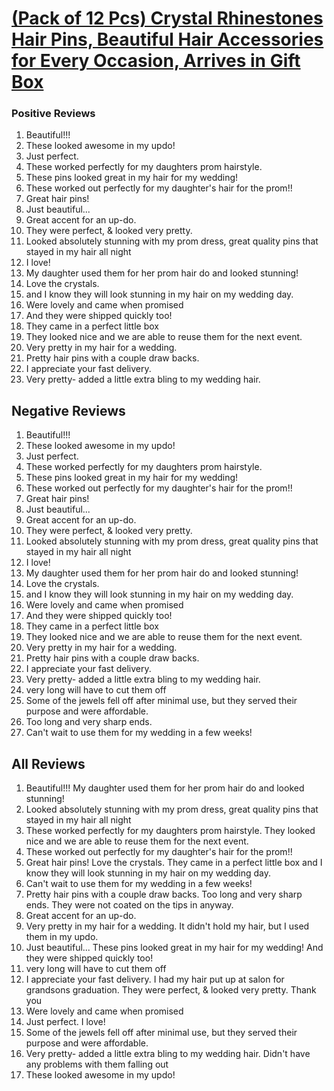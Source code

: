 # [(Pack of 12 Pcs) Crystal Rhinestones Hair Pins, Beautiful Hair Accessories for Every Occasion, Arrives in Gift Box](https://products.checkmycream.com/products/(Pack-of-12-Pcs)-Crystal-Rhinestones-Hair-Pins-Beautiful-Hair-Accessories-for-Every-Occasion-Arrives-in-Gift-Box.html)

### Positive Reviews

<ol>
      <li>Beautiful!!!  </li>
      <li>These looked awesome in my updo!</li>
      <li>Just perfect.</li>
      <li>These worked perfectly for my daughters prom hairstyle.  </li>
      <li>These pins looked great in my hair for my wedding!</li>
      <li>These worked out perfectly for my daughter&#x27;s hair for the prom!!</li>
      <li>Great hair pins!</li>
      <li>Just beautiful...</li>
      <li>Great accent for an up-do.</li>
      <li>They were perfect, &amp; looked very pretty.</li>
      <li>Looked absolutely stunning with my prom dress, great quality pins that stayed in my hair all night</li>
      <li>I love!</li>
      <li>My daughter used them for her prom hair do and looked stunning!</li>
      <li>Love the crystals.</li>
      <li>and I know they will look stunning in my hair on my wedding day.</li>
      <li>Were lovely and came when promised</li>
      <li>And they were shipped quickly too!</li>
      <li>They came in a perfect little box</li>
      <li>They looked nice and we are able to reuse them for the next event.</li>
      <li>Very pretty in my hair for a wedding.  </li>
      <li>Pretty hair pins with a couple draw backs.</li>
      <li>I appreciate your fast delivery.</li>
      <li>Very pretty- added a little extra bling to my wedding hair.  </li>
</ol>


<h2>Negative Reviews</h2>
<ol>
<li> Beautiful!!!  </li>
<li> These looked awesome in my updo!</li>
<li> Just perfect.</li>
<li> These worked perfectly for my daughters prom hairstyle.  </li>
<li> These pins looked great in my hair for my wedding!</li>
<li> These worked out perfectly for my daughter&#x27;s hair for the prom!!</li>
<li> Great hair pins!</li>
<li> Just beautiful...</li>
<li> Great accent for an up-do.</li>
<li> They were perfect, &amp; looked very pretty.</li>
<li> Looked absolutely stunning with my prom dress, great quality pins that stayed in my hair all night</li>
<li> I love!</li>
<li> My daughter used them for her prom hair do and looked stunning!</li>
<li> Love the crystals.</li>
<li> and I know they will look stunning in my hair on my wedding day.</li>
<li> Were lovely and came when promised</li>
<li> And they were shipped quickly too!</li>
<li> They came in a perfect little box</li>
<li> They looked nice and we are able to reuse them for the next event.</li>
<li> Very pretty in my hair for a wedding.  </li>
<li> Pretty hair pins with a couple draw backs.</li>
<li> I appreciate your fast delivery.</li>
<li> Very pretty- added a little extra bling to my wedding hair.  </li>
<li> very long will have to cut them off</li>
<li> Some of the jewels fell off after minimal use, but they served their purpose and were affordable.</li>
<li> Too long and very sharp ends.</li>
<li> Can&#x27;t wait to use them for my wedding in a few weeks!</li>
</ol>

<h2>All Reviews</h2>

<ol>
    <li> Beautiful!!!  My daughter used them for her prom hair do and looked stunning!</li>
    <li> Looked absolutely stunning with my prom dress, great quality pins that stayed in my hair all night</li>
    <li> These worked perfectly for my daughters prom hairstyle.  They looked nice and we are able to reuse them for the next event.</li>
    <li> These worked out perfectly for my daughter&#x27;s hair for the prom!!</li>
    <li> Great hair pins! Love the crystals. They came in a perfect little box and I know they will look stunning in my hair on my wedding day.</li>
    <li> Can&#x27;t wait to use them for my wedding in a few weeks!</li>
    <li> Pretty hair pins with a couple draw backs. Too long and very sharp ends. They were not coated on the tips in anyway.</li>
    <li> Great accent for an up-do.</li>
    <li> Very pretty in my hair for a wedding.  It didn&#x27;t hold my hair, but I used them in my updo.</li>
    <li> Just beautiful... These pins looked great in my hair for my wedding! And they were shipped quickly too!</li>
    <li> very long will have to cut them off</li>
    <li> I appreciate your fast delivery. I had my hair put up at salon for grandsons graduation. They were perfect, &amp; looked very pretty. Thank you</li>
    <li> Were lovely and came when promised</li>
    <li> Just perfect. I love!</li>
    <li> Some of the jewels fell off after minimal use, but they served their purpose and were affordable.</li>
    <li> Very pretty- added a little extra bling to my wedding hair.  Didn&#x27;t have any problems with them falling out</li>
    <li> These looked awesome in my updo!</li>
</ol>




